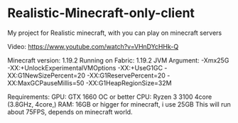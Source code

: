 # Realistic-Minecraft-only-client
My project for Realistic minecraft, with you can play on minecraft servers

Video: https://www.youtube.com/watch?v=VHnDYcHHk-Q

Minecraft version: 1.19.2
Running on Fabric: 1.19.2
JVM Argument: 
-Xmx25G -XX:+UnlockExperimentalVMOptions -XX:+UseG1GC -XX:G1NewSizePercent=20 -XX:G1ReservePercent=20 -XX:MaxGCPauseMillis=50 -XX:G1HeapRegionSize=32M


Requirements:
GPU: GTX 1660 OC or better
CPU: Ryzen 3 3100 4core (3.8GHz, 4core,)
RAM: 16GB or higger for minecraft, i use 25GB
This will run about 75FPS, depends on minecraft world.
